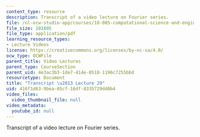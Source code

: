 ```yaml
---
content_type: resource
description: Transcript of a video lecture on Fourier series.
file: /ol-ocw-studio-app/courses/18-085-computational-science-and-engineering-i-fall-2008/416f1d639bea05cf16df8335729dd0b4_18-085F08-L29.pdf
file_size: 101605
file_type: application/pdf
learning_resource_types:
- Lecture Videos
license: https://creativecommons.org/licenses/by-nc-sa/4.0/
ocw_type: OCWFile
parent_title: Video Lectures
parent_type: CourseSection
parent_uid: 4e3ac3b3-1de7-414e-0518-1196c7255bbd
resourcetype: Document
title: "Transcript \u2013 Lecture 29"
uid: 416f1d63-9bea-05cf-16df-8335729dd0b4
video_files:
  video_thumbnail_file: null
video_metadata:
  youtube_id: null
---
```

Transcript of a video lecture on Fourier series.